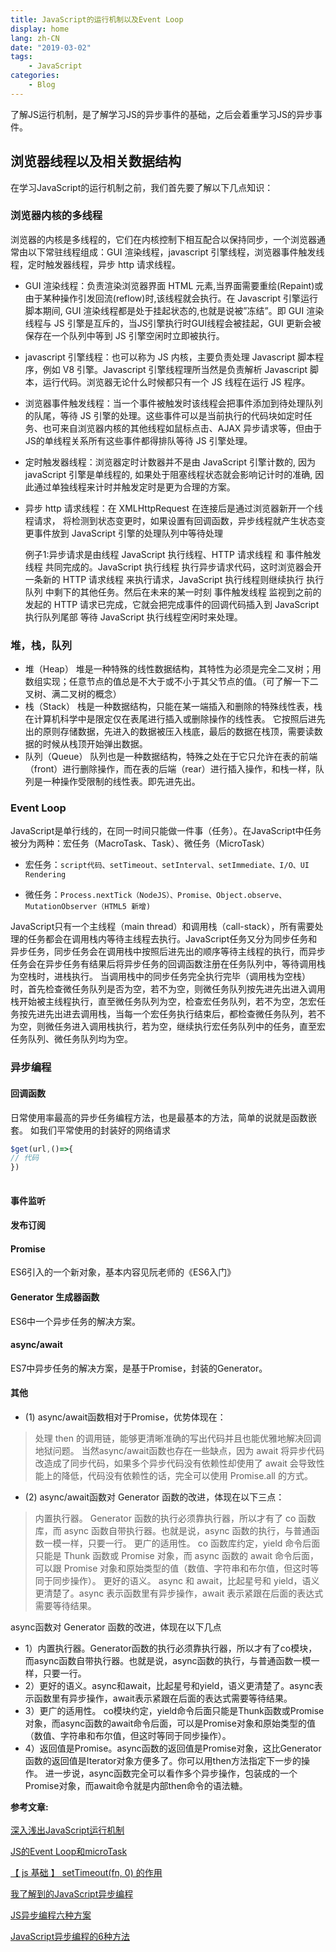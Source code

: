 ```yaml
---
title: JavaScript的运行机制以及Event Loop
display: home
lang: zh-CN
date: "2019-03-02"
tags:
    - JavaScript
categories:
    - Blog
---
```


了解JS运行机制，是了解学习JS的异步事件的基础，之后会着重学习JS的异步事件。

<!-- more -->

## 浏览器线程以及相关数据结构
在学习JavaScript的运行机制之前，我们首先要了解以下几点知识：
### 浏览器内核的多线程
浏览器的内核是多线程的，它们在内核控制下相互配合以保持同步，一个浏览器通常由以下常驻线程组成：GUI 渲染线程，javascript 引擎线程，浏览器事件触发线程，定时触发器线程，异步 http 请求线程。

- GUI 渲染线程：负责渲染浏览器界面 HTML 元素,当界面需要重绘(Repaint)或由于某种操作引发回流(reflow)时,该线程就会执行。在 Javascript 引擎运行脚本期间, GUI 渲染线程都是处于挂起状态的,也就是说被”冻结”。即 GUI 渲染线程与 JS 引擎是互斥的，当JS引擎执行时GUI线程会被挂起，GUI 更新会被保存在一个队列中等到 JS 引擎空闲时立即被执行。
- javascript 引擎线程：也可以称为 JS 内核，主要负责处理 Javascript 脚本程序，例如 V8 引擎。Javascript 引擎线程理所当然是负责解析 Javascript 脚本，运行代码。浏览器无论什么时候都只有一个 JS 线程在运行 JS 程序。
- 浏览器事件触发线程：当一个事件被触发时该线程会把事件添加到待处理队列的队尾，等待 JS 引擎的处理。这些事件可以是当前执行的代码块如定时任务、也可来自浏览器内核的其他线程如鼠标点击、AJAX 异步请求等，但由于JS的单线程关系所有这些事件都得排队等待 JS 引擎处理。
 - 定时触发器线程：浏览器定时计数器并不是由 JavaScript 引擎计数的, 因为 javaScript 引擎是单线程的, 如果处于阻塞线程状态就会影响记计时的准确, 因此通过单独线程来计时并触发定时是更为合理的方案。
- 异步 http 请求线程：在 XMLHttpRequest 在连接后是通过浏览器新开一个线程请求， 将检测到状态变更时，如果设置有回调函数，异步线程就产生状态变更事件放到 JavaScript 引擎的处理队列中等待处理


    例子1:异步请求是由线程 JavaScript 执行线程、HTTP 请求线程 和 事件触发线程 共同完成的。JavaScript 执行线程 执行异步请求代码，这时浏览器会开一条新的 HTTP 请求线程 来执行请求，JavaScript 执行线程则继续执行 执行队列 中剩下的其他任务。然后在未来的某一时刻 事件触发线程 监视到之前的发起的 HTTP 请求已完成，它就会把完成事件的回调代码插入到 JavaScript 执行队列尾部 等待 JavaScript 执行线程空闲时来处理。

### 堆，栈，队列
- 堆（Heap）
堆是一种特殊的线性数据结构，其特性为必须是完全二叉树；用数组实现；任意节点的值总是不大于或不小于其父节点的值。（可了解一下二叉树、满二叉树的概念）
- 栈（Stack）
栈是一种数据结构，只能在某一端插入和删除的特殊线性表，栈在计算机科学中是限定仅在表尾进行插入或删除操作的线性表。 它按照后进先出的原则存储数据，先进入的数据被压入栈底，最后的数据在栈顶，需要读数据的时候从栈顶开始弹出数据。
- 队列（Queue）
队列也是一种数据结构，特殊之处在于它只允许在表的前端（front）进行删除操作，而在表的后端（rear）进行插入操作，和栈一样，队列是一种操作受限制的线性表。即先进先出。

### Event Loop
JavaScript是单行线的，在同一时间只能做一件事（任务）。在JavaScript中任务被分为两种：宏任务（MacroTask、Task）、微任务（MicroTask）

- 宏任务：``script代码、setTimeout、setInterval、setImmediate、I/O、UI Rendering ``

- 微任务：``Process.nextTick（NodeJS）、Promise、Object.observe、MutationObserver（HTML5 新增)``

JavaScript只有一个主线程（main thread）和调用栈（call-stack），所有需要处理的任务都会在调用栈内等待主线程去执行。JavaScript任务又分为同步任务和异步任务，同步任务会在调用栈中按照后进先出的顺序等待主线程的执行，而异步任务会在异步任务有结果后将异步任务的回调函数注册在任务队列中，等待调用栈为空栈时，进栈执行。
当调用栈中的同步任务完全执行完毕（调用栈为空栈）时，首先检查微任务队列是否为空，若不为空，则微任务队列按先进先出进入调用栈开始被主线程执行，直至微任务队列为空，检查宏任务队列，若不为空，怎宏任务按先进先出进去调用栈，当每一个宏任务执行结束后，都检查微任务队列，若不为空，则微任务进入调用栈执行，若为空，继续执行宏任务队列中的任务，直至宏任务队列、微任务队列均为空。



### 异步编程
#### 回调函数
日常使用率最高的异步任务编程方法，也是最基本的方法，简单的说就是函数嵌套。
如我们平常使用的封装好的网络请求
```js
$get(url,()=>{
// 代码
})
​
```



#### 事件监听
#### 发布订阅
#### Promise
ES6引入的一个新对象，基本内容见阮老师的《ES6入门》

#### Generator 生成器函数
ES6中一个异步任务的解决方案。

#### async/await
ES7中异步任务的解决方案，是基于Promise，封装的Generator。

#### 其他
- (1) async/await函数相对于Promise，优势体现在：
>处理 then 的调用链，能够更清晰准确的写出代码并且也能优雅地解决回调地狱问题。
当然async/await函数也存在一些缺点，因为 await 将异步代码改造成了同步代码，如果多个异步代码没有依赖性却使用了 await 会导致性能上的降低，代码没有依赖性的话，完全可以使用 Promise.all 的方式。

- (2) async/await函数对 Generator 函数的改进，体现在以下三点：
>内置执行器。 Generator 函数的执行必须靠执行器，所以才有了 co 函数库，而 async 函数自带执行器。也就是说，async 函数的执行，与普通函数一模一样，只要一行。
更广的适用性。 co 函数库约定，yield 命令后面只能是 Thunk 函数或 Promise 对象，而 async 函数的 await 命令后面，可以跟 Promise 对象和原始类型的值（数值、字符串和布尔值，但这时等同于同步操作）。
更好的语义。 async 和 await，比起星号和 yield，语义更清楚了。async 表示函数里有异步操作，await 表示紧跟在后面的表达式需要等待结果。


async函数对 Generator 函数的改进，体现在以下几点
- 1）内置执行器。Generator函数的执行必须靠执行器，所以才有了co模块，而async函数自带执行器。也就是说，async函数的执行，与普通函数一模一样，只要一行。
- 2）更好的语义。async和await，比起星号和yield，语义更清楚了。async表示函数里有异步操作，await表示紧跟在后面的表达式需要等待结果。
- 3）更广的适用性。 co模块约定，yield命令后面只能是Thunk函数或Promise对象，而async函数的await命令后面，可以是Promise对象和原始类型的值（数值、字符串和布尔值，但这时等同于同步操作）。
- 4）返回值是Promise。async函数的返回值是Promise对象，这比Generator函数的返回值是Iterator对象方便多了。你可以用then方法指定下一步的操作。
进一步说，async函数完全可以看作多个异步操作，包装成的一个Promise对象，而await命令就是内部then命令的语法糖。


**参考文章:**<br/><br>
[深入浅出JavaScript运行机制](https://juejin.im/post/5c653e07f265da2dba020c02)

[JS的Event Loop和microTask](https://juejin.im/post/5b66706d51882508603d123a)

[【 js 基础 】 setTimeout(fn, 0) 的作用]()

[我了解到的JavaScript异步编程](https://juejin.im/post/599ff3d5f265da24843e6276)

[JS异步编程六种方案](https://juejin.im/post/5c30375851882525ec200027)

[JavaScript异步编程的6种方法](https://juejin.im/post/5c6515e0518825266c3ef852)